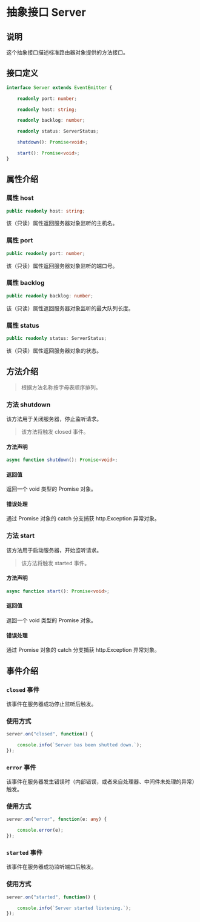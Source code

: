 # 抽象接口 Server

## 说明

这个抽象接口描述标准路由器对象提供的方法接口。

## 接口定义

```ts
interface Server extends EventEmitter {

    readonly port: number;

    readonly host: string;

    readonly backlog: number;

    readonly status: ServerStatus;

    shutdown(): Promise<void>;

    start(): Promise<void>;
}
```

## 属性介绍

### 属性 host

```ts
public readonly host: string;
```

该（只读）属性返回服务器对象监听的主机名。

### 属性 port

```ts
public readonly port: number;
```

该（只读）属性返回服务器对象监听的端口号。

### 属性 backlog

```ts
public readonly backlog: number;
```

该（只读）属性返回服务器对象监听的最大队列长度。

### 属性 status

```ts
public readonly status: ServerStatus;
```

该（只读）属性返回服务器对象的状态。

## 方法介绍

> 根据方法名称按字母表顺序排列。

### 方法 shutdown

该方法用于关闭服务器，停止监听请求。

> 该方法将触发 closed 事件。

#### 方法声明

```ts
async function shutdown(): Promise<void>;
```

#### 返回值

返回一个 void 类型的 Promise 对象。

#### 错误处理

通过 Promise 对象的 catch 分支捕获 http.Exception 异常对象。

### 方法 start

该方法用于启动服务器，开始监听请求。

> 该方法将触发 started 事件。

#### 方法声明

```ts
async function start(): Promise<void>;
```

#### 返回值

返回一个 void 类型的 Promise 对象。

#### 错误处理

通过 Promise 对象的 catch 分支捕获 http.Exception 异常对象。

## 事件介绍

### `closed` 事件

该事件在服务器成功停止监听后触发。

### 使用方式

```ts
server.on("closed", function() {

    console.info(`Server bas been shutted down.`);
});
```

### `error` 事件

该事件在服务器发生错误时（内部错误，或者来自处理器、中间件未处理的异常）触发。

### 使用方式

```ts
server.on("error", function(e: any) {

    console.error(e);
});
```

### `started` 事件

该事件在服务器成功监听端口后触发。

### 使用方式

```ts
server.on("started", function() {

    console.info(`Server started listening.`);
});
```
